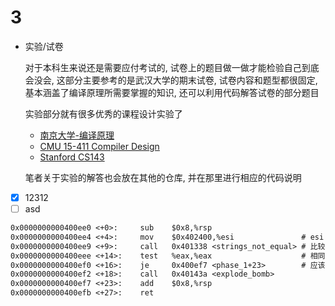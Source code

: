 
# 3

- 实验/试卷

  对于本科生来说还是需要应付考试的, 试卷上的题目做一做才能检验自己到底会没会, 这部分主要参考的是武汉大学的期末试卷, 试卷内容和题型都很固定, 基本涵盖了编译原理所需要掌握的知识, 还可以利用代码解答试卷的部分题目

  实验部分就有很多优秀的课程设计实验了

  - [南京大学-编译原理](https://cs.nju.edu.cn/changxu/2_compiler/index.html)
  - [CMU 15-411 Compiler Design](https://www.cs.cmu.edu/~janh/courses/411/23/)
  - [Stanford CS143](https://suif.stanford.edu/dragonbook/)

  笔者关于实验的解答也会放在其他的仓库, 并在那里进行相应的代码说明

- [x] 12312
- [ ] asd

```txt
0x0000000000400ee0 <+0>:     sub    $0x8,%rsp
0x0000000000400ee4 <+4>:     mov    $0x402400,%esi               # esi = 0x402400
0x0000000000400ee9 <+9>:     call   0x401338 <strings_not_equal> # 比较 edi esi 两个字符串是否相同
0x0000000000400eee <+14>:    test   %eax,%eax                    # 相同返回0,不相同返回1
0x0000000000400ef0 <+16>:    je     0x400ef7 <phase_1+23>        # 应该相同
0x0000000000400ef2 <+18>:    call   0x40143a <explode_bomb>
0x0000000000400ef7 <+23>:    add    $0x8,%rsp
0x0000000000400efb <+27>:    ret
```